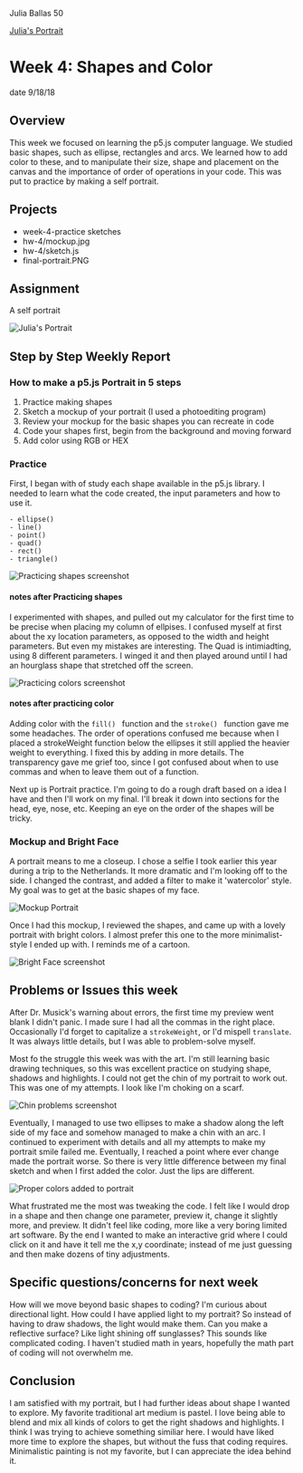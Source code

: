 Julia Ballas 50

[Julia's Portrait](https://jballas.github.io/120-work/hw-4/index.html)

# Week 4: Shapes and Color

date 9/18/18

## Overview

This week we focused on learning the p5.js computer language. We studied basic shapes, such as ellipse, rectangles and arcs. We learned how to add color to these, and to manipulate their size, shape and placement on the canvas and the importance of order of operations in your code. This was put to practice by making a self portrait.

## Projects

- week-4-practice sketches
- hw-4/mockup.jpg
- hw-4/sketch.js
- final-portrait.PNG

## Assignment

 A self portrait

![Julia's Portrait](final-portrait.PNG)

## Step by Step Weekly Report

### How to make a p5.js Portrait in 5 steps

1. Practice making shapes
2. Sketch a mockup of your portrait (I used a photoediting program)
3. Review your mockup for the basic shapes you can recreate in code
4. Code your shapes first, begin from the background and moving forward
5. Add color using RGB or HEX

### Practice

First, I began with of study each shape available in the p5.js library. I needed to learn what the code created, the input parameters and how to use it.
```
- ellipse()
- line()
- point()
- quad()
- rect()
- triangle()
```
![Practicing shapes screenshot](shapes-screenshot.PNG)

#### notes after Practicing shapes

I experimented with shapes, and pulled out my calculator for the first time to be precise when placing my column of ellpises. I confused myself at first about the xy location parameters, as opposed to the width and height parameters. But even my mistakes are interesting. The Quad is intimiadting, using 8 different parameters. I winged it and then played around until I had an hourglass shape that stretched off the screen.

![Practicing colors screenshot](colors-screenshot.PNG)

#### notes after practicing color

Adding color with the ```fill() ``` function and the ```stroke() ``` function gave me some headaches. The order of operations confused me because when I placed a strokeWeight function below the ellipses it still applied the heavier weight to everything. I fixed this by adding in more details. The transparency gave me grief too, since I got confused about when to use commas and when to leave them out of a function.

Next up is Portrait practice. I'm going to do a rough draft based on a idea I have and then I'll work on my final. I'll break it down into sections for the head, eye, nose, etc. Keeping an eye on the order of the shapes will be tricky.

### Mockup and Bright Face

A portrait means to me a closeup. I chose a selfie I took earlier this year during a trip to the Netherlands. It more dramatic and I'm looking off to the side. I changed the contrast, and added a filter to make it 'watercolor' style. My goal was to get at the basic shapes of my face.

![Mockup Portrait](mockup.jpg)

Once I had this mockup, I reviewed the shapes, and came up with a lovely portrait with bright colors. I almost prefer this one to the more minimalist-style I ended up with. I reminds me of a cartoon.

![Bright Face screenshot](hw-4-bright-face-shapes.PNG)

## Problems or Issues this week

After Dr. Musick's warning about errors, the first time my preview went blank I didn't panic. I made sure I had all the commas in the right place. Occasionally I'd forget to capitalize a ``` strokeWeight ```, or I'd mispell ``` translate ```. It was always little details, but I was able to problem-solve myself.

Most fo the struggle this week was with the art. I'm still learning basic drawing techniques, so this was excellent practice on studying shape, shadows and highlights. I could not get the chin of my portrait to work out. This was one of my attempts. I look like I'm choking on a scarf.

![Chin problems screenshot](hw-4-chin-shading.PNG)

Eventually, I managed to use two ellipses to make a shadow along the left side of my face and somehow managed to make a chin with an arc. I continued to experiment with details and all my attempts to make my portrait smile failed me. Eventually, I reached a point where ever change made the portrait worse. So there is very little difference between my final sketch and when I first added the color. Just the lips are different.

![Proper colors added to portrait](hw-4-proper-colors.PNG)

What frustrated me the most was tweaking the code. I felt like I would drop in a shape and then change one parameter, preview it, change it slightly more, and preview. It didn't feel like coding, more like a very boring limited art software. By the end I wanted to make an interactive grid where I could click on it and have it tell me the x,y coordinate; instead of me just guessing and then make dozens of tiny adjustments.

## Specific questions/concerns for next week

How will we move beyond basic shapes to coding? I'm curious about directional light. How could I have applied light to my portrait? So instead of having to draw shadows, the light would make them. Can you make a reflective surface? Like light shining off sunglasses? This sounds like complicated coding. I haven't studied math in years, hopefully the math part of coding will not overwhelm me.

## Conclusion

I am satisfied with my portrait, but I had further ideas about shape I wanted to explore. My favorite traditional art medium is pastel. I love being able to blend and mix all kinds of colors to get the right shadows and highlights. I think I was trying to achieve something similiar here. I would have liked more time to explore the shapes, but without the fuss that coding requires. Minimalistic painting is not my favorite, but I can appreciate the idea behind it.